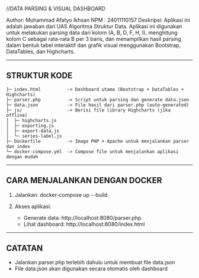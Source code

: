 //DATA PARSING & VISUAL DASHBOARD

Author: Muhammad Afatyo Ikhsan
NPM   : 24011110157
Deskripsi:
Aplikasi ini adalah jawaban dari UAS Algoritma Struktur Data. Aplikasi ini digunakan untuk melakukan parsing data dari kolom (A, B, D, F, H, I),
menghitung kolom C sebagai rata-rata B per 3 baris, dan menampilkan hasil parsing 
dalam bentuk tabel interaktif dan grafik visual menggunakan Bootstrap, DataTables, dan Highcharts.

----------------------------------------
STRUKTUR KODE
----------------------------------------
```
├─ index.html          -> Dashboard utama (Bootstrap + DataTables + Highcharts)
├─ parser.php          -> Script untuk parsing dan generate data.json
├─ data.json           -> File hasil dari parser.php (auto-generated)
├─ js/                 -> Berisi file library Highcharts (jika offline)
│  ├─ highcharts.js
│  ├─ exporting.js
│  ├─ export-data.js
│  └─ series-label.js
├─ Dockerfile          -> Image PHP + Apache untuk menjalankan parser dan index
└─ docker-compose.yml  -> Compose file untuk menjalankan aplikasi dengan mudah
```
----------------------------------------
CARA MENJALANKAN DENGAN DOCKER
----------------------------------------
1. Jalankan:
   docker-compose up --build

2. Akses aplikasi:
   - Generate data: http://localhost:8080/parser.php
   - Lihat dashboard: http://localhost:8080/index.html


----------------------------------------
CATATAN
----------------------------------------
- Jalankan parser.php terlebih dahulu untuk membuat file data.json
- File data.json akan digunakan secara otomatis oleh dashboard


